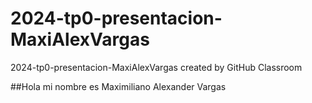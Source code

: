 # 2024-tp0-presentacion-MaxiAlexVargas
2024-tp0-presentacion-MaxiAlexVargas created by GitHub Classroom

##Hola mi nombre es Maximiliano Alexander Vargas
